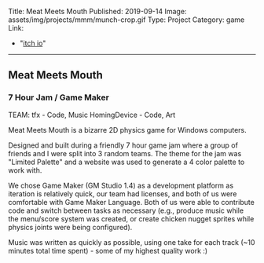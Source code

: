 ﻿Title: Meat Meets Mouth
Published: 2019-09-14
Image: assets/img/projects/mmm/munch-crop.gif
Type: Project
Category: game
Link:
  - "[itch io](https://saltmonger.itch.io/meat-meets-mouth)"
---
## Meat Meets Mouth
### 7 Hour Jam / Game Maker 
TEAM: 
tfx - Code, Music
HomingDevice - Code, Art

Meat Meets Mouth is a bizarre 2D physics game for Windows computers.

Designed and built during a friendly 7 hour game jam where a group of friends and I were split into 3 random teams.  The theme for the jam was "Limited Palette" and a website was used to generate a 4 color palette to work with.

We chose Game Maker (GM Studio 1.4) as a development platform as iteration is relatively quick, our team had licenses, and both of us were comfortable with Game Maker Language.  Both of us were able to contribute code and switch between tasks as necessary (e.g., produce music while the menu/score system was created, or create chicken nugget sprites while physics joints were being configured).

Music was written as quickly as possible, using one take for each track (~10 minutes total time spent) - some of my highest quality work :)